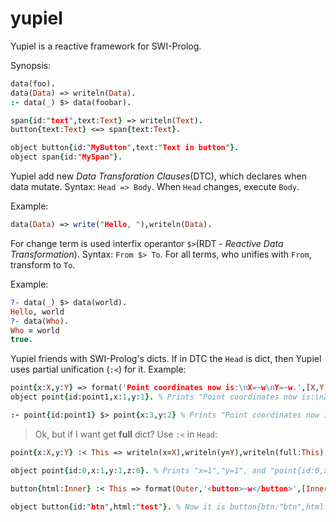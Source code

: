 # yupiel
Yupiel is a reactive framework for SWI-Prolog.

Synopsis:
```prolog
data(foo).
data(Data) => writeln(Data).
:- data(_) $> data(foobar).

span{id:"text",text:Text} => writeln(Text).
button{text:Text} <=> span{text:Text}.

object button{id:"MyButton",text:"Text in button"}.
object span{id:"MySpan"}.
```

Yupiel add new *Data Transforation Clauses*(DTC), which declares when data mutate.
Syntax: `Head => Body`.
When `Head` changes, execute `Body`.

Example:
```prolog
data(Data) => write("Hello, "),writeln(Data). 
```

For change term is used interfix operantor `$>`(RDT - *Reactive Data Transformation*).
Syntax: `From $> To`.
For all terms, who unifies with `From`, transform to `To`.

Example:
```prolog
?- data(_) $> data(world). 
Hello, world
?- data(Who).
Who = world
true.
```

Yupiel friends with SWI-Prolog's dicts. If in DTC the `Head` is dict, then Yupiel uses partial unification (`:<`) for it.
Example:
```prolog
point{x:X,y:Y} => format('Point coordinates now is:\nX=~w\nY=~w.',[X,Y]).
object point{id:point1,x:1,y:1}. % Prints "Point coordinates now is:\nX=1\nY=1."

:- point{id:point1} $> point{x:3,y:2} % Prints "Point coordinates now is:\nX=3\nY=2."
```

> Ok, but if I want get **full** dict?
Use `:<` in `Head`:
```prolog
point{x:X,y:Y} :< This => writeln(x=X),writeln(y=Y),writeln(full:This).

object point{id:0,x:1,y:1,z:0}. % Prints "x=1","y=1", and "point{id:0,x:1,y:1,z:0}"

button{html:Inner} :< This => format(Outer,'<button>~w</button>',[Inner]), This $> button{outer:Outer}.

object button{id:"btn",html:"test"}. % Now it is button{btn:"btn",html:"test",outer:"<button>test</button>"}
```